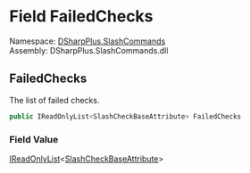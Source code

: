 # Field FailedChecks

Namespace: [DSharpPlus.SlashCommands](DSharpPlus.SlashCommands.md)  
Assembly: DSharpPlus.SlashCommands.dll

## <a id="DSharpPlus_SlashCommands_SlashExecutionChecksFailedException_FailedChecks"></a>FailedChecks

The list of failed checks.

```csharp
public IReadOnlyList<SlashCheckBaseAttribute> FailedChecks
```

### Field Value

[IReadOnlyList](https://learn.microsoft.com/dotnet/api/system.collections.generic.ireadonlylist\-1)<[SlashCheckBaseAttribute](DSharpPlus.SlashCommands.SlashCheckBaseAttribute.md)\>

